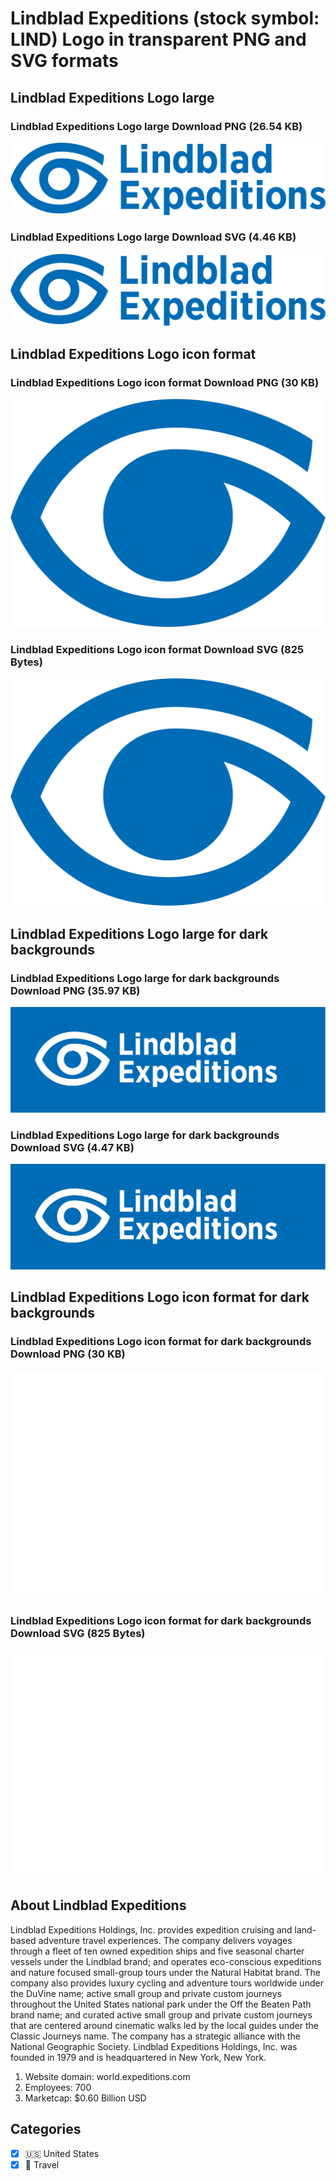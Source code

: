 # Lindblad Expeditions (stock symbol: LIND) Logo in transparent PNG and SVG formats

## Lindblad Expeditions Logo large

### Lindblad Expeditions Logo large Download PNG (26.54 KB)

![Lindblad Expeditions Logo large Download PNG (26.54 KB)](/img/orig/LIND_BIG-6a3e1a9d.png)

### Lindblad Expeditions Logo large Download SVG (4.46 KB)

![Lindblad Expeditions Logo large Download SVG (4.46 KB)](/img/orig/LIND_BIG-daa440d9.svg)

## Lindblad Expeditions Logo icon format

### Lindblad Expeditions Logo icon format Download PNG (30 KB)

![Lindblad Expeditions Logo icon format Download PNG (30 KB)](/img/orig/LIND-6938de76.png)

### Lindblad Expeditions Logo icon format Download SVG (825 Bytes)

![Lindblad Expeditions Logo icon format Download SVG (825 Bytes)](/img/orig/LIND-f724d439.svg)

## Lindblad Expeditions Logo large for dark backgrounds

### Lindblad Expeditions Logo large for dark backgrounds Download PNG (35.97 KB)

![Lindblad Expeditions Logo large for dark backgrounds Download PNG (35.97 KB)](/img/orig/LIND_BIG.D-2f560a41.png)

### Lindblad Expeditions Logo large for dark backgrounds Download SVG (4.47 KB)

![Lindblad Expeditions Logo large for dark backgrounds Download SVG (4.47 KB)](/img/orig/LIND_BIG.D-d00fb2e1.svg)

## Lindblad Expeditions Logo icon format for dark backgrounds

### Lindblad Expeditions Logo icon format for dark backgrounds Download PNG (30 KB)

![Lindblad Expeditions Logo icon format for dark backgrounds Download PNG (30 KB)](/img/orig/LIND.D-c7910b7f.png)

### Lindblad Expeditions Logo icon format for dark backgrounds Download SVG (825 Bytes)

![Lindblad Expeditions Logo icon format for dark backgrounds Download SVG (825 Bytes)](/img/orig/LIND.D-0746e6fe.svg)

## About Lindblad Expeditions

Lindblad Expeditions Holdings, Inc. provides expedition cruising and land-based adventure travel experiences. The company delivers voyages through a fleet of ten owned expedition ships and five seasonal charter vessels under the Lindblad brand; and operates eco-conscious expeditions and nature focused small-group tours under the Natural Habitat brand. The company also provides luxury cycling and adventure tours worldwide under the DuVine name; active small group and private custom journeys throughout the United States national park under the Off the Beaten Path brand name; and curated active small group and private custom journeys that are centered around cinematic walks led by the local guides under the Classic Journeys name. The company has a strategic alliance with the National Geographic Society. Lindblad Expeditions Holdings, Inc. was founded in 1979 and is headquartered in New York, New York.

1. Website domain: world.expeditions.com
2. Employees: 700
3. Marketcap: $0.60 Billion USD


## Categories
- [x] 🇺🇸 United States
- [x] 🌴 Travel
